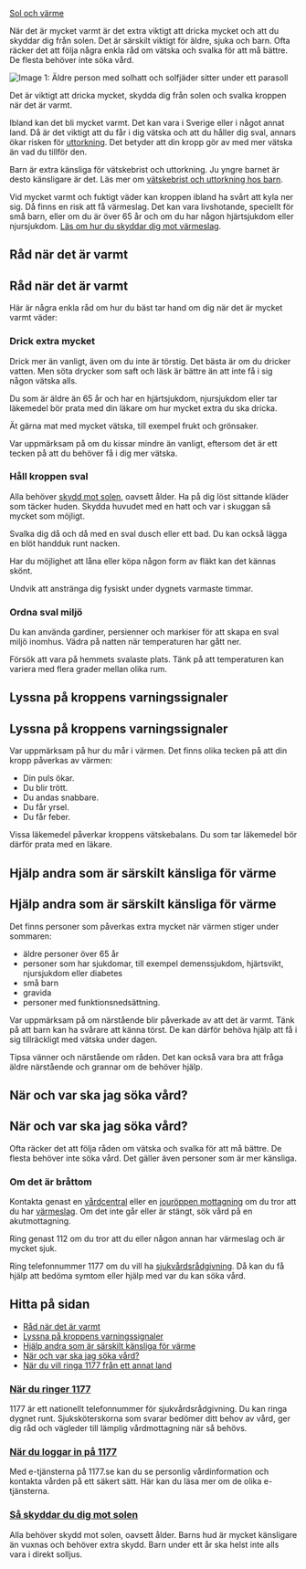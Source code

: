 [Sol och värme](https://www.1177.se/liv--halsa/sol-och-varme/)

När det är mycket varmt är det extra viktigt att dricka mycket och att du skyddar dig från solen. Det är särskilt viktigt för äldre, sjuka och barn. Ofta räcker det att följa några enkla råd om vätska och svalka för att må bättre. De flesta behöver inte söka vård.

![Image 1: Äldre person med solhatt och solfjäder sitter under ett parasoll](https://www.1177.se/globalassets/1177/nationell/media/fotografier/olyckor-och-skador/olyckor-och-skador/parasoll_varmebolja.jpg?saved=2021-05-27+02:31)

Det är viktigt att dricka mycket, skydda dig från solen och svalka kroppen när det är varmt.

Ibland kan det bli mycket varmt. Det kan vara i Sverige eller i något annat land. Då är det viktigt att du får i dig vätska och att du håller dig sval, annars ökar risken för [uttorkning](https://www.1177.se/sjukdomar--besvar/mage-och-tarm/magsjuka-och-krakningar/uttorkning/). Det betyder att din kropp gör av med mer vätska än vad du tillför den.

Barn är extra känsliga för vätskebrist och uttorkning. Ju yngre barnet är desto känsligare är det. Läs mer om [vätskebrist och uttorkning hos barn](https://www.1177.se/sjukdomar--besvar/mage-och-tarm/magsjuka-och-krakningar/vatskebrist-och-uttorkning-hos-barn/).

Vid mycket varmt och fuktigt väder kan kroppen ibland ha svårt att kyla ner sig. Då finns en risk att få värmeslag. Det kan vara livshotande, speciellt för små barn, eller om du är över 65 år och om du har någon hjärtsjukdom eller njursjukdom. [Läs om hur du skyddar dig mot värmeslag](https://www.1177.se/olyckor--skador/akuta-rad---forsta-hjalpen/varmeslag/).

Råd när det är varmt
--------------------

Råd när det är varmt
--------------------

Här är några enkla råd om hur du bäst tar hand om dig när det är mycket varmt väder:

### Drick extra mycket

Drick mer än vanligt, även om du inte är törstig. Det bästa är om du dricker vatten. Men söta drycker som saft och läsk är bättre än att inte få i sig någon vätska alls.

Du som är äldre än 65 år och har en hjärtsjukdom, njursjukdom eller tar läkemedel bör prata med din läkare om hur mycket extra du ska dricka.

Ät gärna mat med mycket vätska, till exempel frukt och grönsaker.

Var uppmärksam på om du kissar mindre än vanligt, eftersom det är ett tecken på att du behöver få i dig mer vätska.

### Håll kroppen sval

Alla behöver [skydd mot solen](https://www.1177.se/liv--halsa/sol-och-varme/sa-skyddar-du-dig-mot-solen/), oavsett ålder. Ha på dig löst sittande kläder som täcker huden. Skydda huvudet med en hatt och var i skuggan så mycket som möjligt.

Svalka dig då och då med en sval dusch eller ett bad. Du kan också lägga en blöt handduk runt nacken.

Har du möjlighet att låna eller köpa någon form av fläkt kan det kännas skönt.

Undvik att anstränga dig fysiskt under dygnets varmaste timmar.

### Ordna sval miljö

Du kan använda gardiner, persienner och markiser för att skapa en sval miljö inomhus. Vädra på natten när temperaturen har gått ner.

Försök att vara på hemmets svalaste plats. Tänk på att temperaturen kan variera med flera grader mellan olika rum.

Lyssna på kroppens varningssignaler
-----------------------------------

Lyssna på kroppens varningssignaler
-----------------------------------

Var uppmärksam på hur du mår i värmen. Det finns olika tecken på att din kropp påverkas av värmen:

*   Din puls ökar.
*   Du blir trött.
*   Du andas snabbare.
*   Du får yrsel.
*   Du får feber.

Vissa läkemedel påverkar kroppens vätskebalans. Du som tar läkemedel bör därför prata med en läkare.

Hjälp andra som är särskilt känsliga för värme
----------------------------------------------

Hjälp andra som är särskilt känsliga för värme
----------------------------------------------

Det finns personer som påverkas extra mycket när värmen stiger under sommaren:

*   äldre personer över 65 år
*   personer som har sjukdomar, till exempel demenssjukdom, hjärtsvikt, njursjukdom eller diabetes
*   små barn
*   gravida
*   personer med funktionsnedsättning.

Var uppmärksam på om närstående blir påverkade av att det är varmt. Tänk på att barn kan ha svårare att känna törst. De kan därför behöva hjälp att få i sig tillräckligt med vätska under dagen.

Tipsa vänner och närstående om råden. Det kan också vara bra att fråga äldre närstående och grannar om de behöver hjälp.

När och var ska jag söka vård?
------------------------------

När och var ska jag söka vård?
------------------------------

Ofta räcker det att följa råden om vätska och svalka för att må bättre. De flesta behöver inte söka vård. Det gäller även personer som är mer känsliga.

### Om det är bråttom

Kontakta genast en [vårdcentral](https://www.1177.se/hitta-vard/?caretype=V%c3%a5rdcentral&s=name&lat=&lng=) eller en [jouröppen mottagning](https://www.1177.se/hitta-vard/?caretype=Jourmottagning&s=name&lat=&lng=) om du tror att du har [värmeslag](https://www.1177.se/olyckor--skador/akuta-rad---forsta-hjalpen/varmeslag/). Om det inte går eller är stängt, sök vård på en akutmottagning.

Ring genast 112 om du tror att du eller någon annan har värmeslag och är mycket sjuk.

Ring telefonnummer 1177 om du vill ha [sjukvårdsrådgivning](https://www.1177.se/om-1177/nar-du-ringer-1177/nar-du-ringer-1177/). Då kan du få hjälp att bedöma symtom eller hjälp med var du kan söka vård.

Hitta på sidan
--------------

*   [Råd när det är varmt](https://www.1177.se/liv--halsa/sol-och-varme/rad-vid-mycket-varmt-vader/#section-136627)
*   [Lyssna på kroppens varningssignaler](https://www.1177.se/liv--halsa/sol-och-varme/rad-vid-mycket-varmt-vader/#section-136629)
*   [Hjälp andra som är särskilt känsliga för värme](https://www.1177.se/liv--halsa/sol-och-varme/rad-vid-mycket-varmt-vader/#section-87272)
*   [När och var ska jag söka vård?](https://www.1177.se/liv--halsa/sol-och-varme/rad-vid-mycket-varmt-vader/#section-87273)
*   [När du vill ringa 1177 från ett annat land](https://www.1177.se/liv--halsa/sol-och-varme/rad-vid-mycket-varmt-vader/#section-136630)

### [När du ringer 1177](https://www.1177.se/om-1177/nar-du-ringer-1177/nar-du-ringer-1177/)

1177 är ett nationellt telefonnummer för sjukvårdsrådgivning. Du kan ringa dygnet runt. Sjuksköterskorna som svarar bedömer ditt behov av vård, ger dig råd och vägleder till lämplig vårdmottagning när så behövs.

### [När du loggar in på 1177](https://www.1177.se/om-1177/nar-du-loggar-in-pa-1177.se/)

Med e-tjänsterna på 1177.se kan du se personlig vårdinformation och kontakta vården på ett säkert sätt. Här kan du läsa mer om de olika e-tjänsterna.

### [Så skyddar du dig mot solen](https://www.1177.se/liv--halsa/sol-och-varme/sa-skyddar-du-dig-mot-solen/)

Alla behöver skydd mot solen, oavsett ålder. Barns hud är mycket känsligare än vuxnas och behöver extra skydd. Barn under ett år ska helst inte alls vara i direkt solljus.